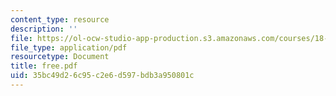 ```yaml
---
content_type: resource
description: ''
file: https://ol-ocw-studio-app-production.s3.amazonaws.com/courses/18-996-random-matrix-theory-and-its-applications-spring-2004/35bc49d26c95c2e6d597bdb3a950801c_free.pdf
file_type: application/pdf
resourcetype: Document
title: free.pdf
uid: 35bc49d2-6c95-c2e6-d597-bdb3a950801c
---
```

